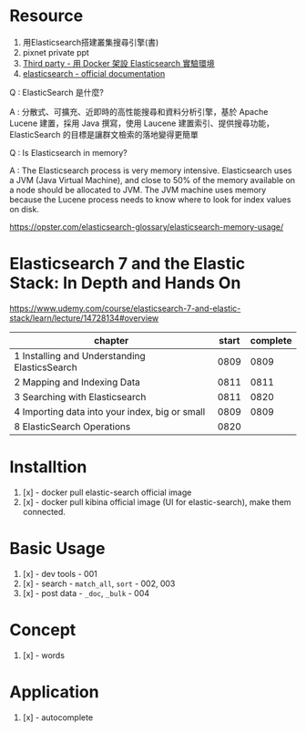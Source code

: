 # Resource

1. 用Elasticsearch搭建叢集搜尋引擎(書)
2. pixnet private ppt
4. [Third party - 用 Docker 架設 Elasticsearch 實驗環境](https://myapollo.com.tw/zh-tw/docker-elasticsearch/)
5. [elasticsearch - official documentation](https://www.elastic.co/guide/en/elasticsearch/reference/current/getting-started.html)

Q : ElasticSearch 是什麼?

A : 分散式、可擴充、近即時的高性能搜尋和資料分析引擎，基於 Apache Lucene 建置，採用 Java 撰寫，使用 Laucene 建置索引、提供搜尋功能，ElasticSearch 的目標是讓群文檢索的落地變得更簡單

Q : Is Elasticsearch in memory?

A : 
The Elasticsearch process is very memory intensive. Elasticsearch uses a JVM (Java Virtual Machine), and close to 50% of the memory available on a node should be allocated to JVM. The JVM machine uses memory because the Lucene process needs to know where to look for index values on disk.

https://opster.com/elasticsearch-glossary/elasticsearch-memory-usage/

# Elasticsearch 7 and the Elastic Stack: In Depth and Hands On

https://www.udemy.com/course/elasticsearch-7-and-elastic-stack/learn/lecture/14728134#overview

chapter|start|complete
-----|-----|-----
1 Installing and Understanding ElasticsSearch|0809|0809
2 Mapping and Indexing Data|0811|0811
3 Searching with Elasticsearch|0811|0820
4 Importing data into your index, big or small|0809|0809
8 ElasticSearch Operations|0820|

# Installtion

1. [x] - docker pull elastic-search official image
2. [x] - docker pull kibina official image (UI for elastic-search), make them connected.

# Basic Usage

1. [x] - dev tools - 001
2. [x] - search - `match_all`, `sort` - 002, 003
3. [x] - post data - `_doc`, `_bulk` - 004

# Concept

1. [x] - words

# Application

1. [x] - autocomplete

